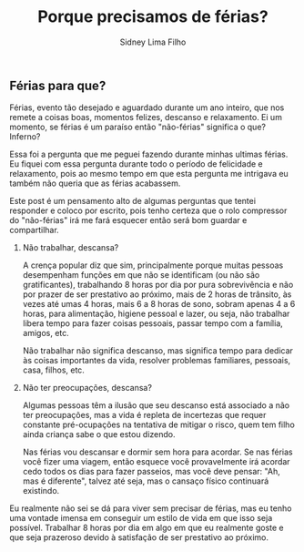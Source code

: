 ﻿---
layout:     post

title:      'Porque precisamos de férias?'
author:     Sidney Lima Filho
image:      /post/porque-precisamos-de-ferias/capa.jpg

excerpt:    > 
            Férias, evento tão desejado e aguardado durante um ano inteiro, que nos remete a coisas boas, momentos felizes, descanso e relaxamento. 
            Ei um momento, se férias é um paraíso então não-férias significa o que? Inferno?
           
published:  true
categories: post
tags:       [Férias]
---

## Férias para que?

Férias, evento tão desejado e aguardado durante um ano inteiro, que nos remete a coisas boas, momentos felizes, descanso e relaxamento. Ei um momento, se férias é um paraíso então "não-férias" significa o que? Inferno?

Essa foi a pergunta que me peguei fazendo durante minhas ultimas férias. Eu fiquei com essa pergunta durante todo o período de felicidade e relaxamento, pois ao mesmo tempo em que esta pergunta me intrigava eu também não queria que as férias acabassem.

Este post é um pensamento alto de algumas perguntas que tentei responder e coloco por escrito, pois tenho certeza que o rolo compressor do "não-férias" irá me fará esquecer então será bom guardar e compartilhar.

1. Não trabalhar, descansa?

	A crença popular diz que sim, principalmente porque muitas pessoas desempenham funções em que não se identificam (ou não são gratificantes), trabalhando 8 horas por dia por pura sobrevivência e não por prazer de ser prestativo ao próximo, mais de 2 horas de trânsito, às vezes até umas 4 horas, mais 6 a 8 horas de sono, sobram apenas 4 a 6 horas, para alimentação, higiene pessoal e lazer, ou seja, não trabalhar libera tempo para fazer coisas pessoais, passar tempo com a família, amigos, etc.

	Não trabalhar não significa descanso, mas significa tempo para dedicar às coisas importantes da vida, resolver problemas familiares, pessoais, casa, filhos, etc.

2. Não ter preocupações, descansa?

	Algumas pessoas têm a ilusão que seu descanso está associado a não ter preocupações, mas a vida é repleta de incertezas que requer constante pré-ocupações na tentativa de mitigar o risco, quem tem filho ainda criança sabe o que estou dizendo.

	Nas férias vou descansar e dormir sem hora para acordar. Se nas férias você fizer uma viagem, então esquece você provavelmente irá acordar cedo todos os dias para fazer passeios, mas você deve pensar: "Ah, mas é diferente", talvez até seja, mas o cansaço físico continuará existindo.

Eu realmente não sei se dá para viver sem precisar de férias, mas eu tenho uma vontade imensa em conseguir um estilo de vida em que isso seja possível. Trabalhar 8 horas por dia em algo em que eu realmente goste e que seja prazeroso devido à satisfação de ser prestativo ao próximo.



